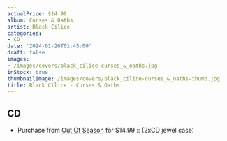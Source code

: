 ```yaml
---
actualPrice: $14.99
album: Curses & Oaths
artist: Black Cilice
categories:
- CD
date: '2024-01-26T01:45:00'
draft: false
images:
- /images/covers/black_cilice-curses_&_oaths.jpg
inStock: true
thumbnailImage: /images/covers/black_cilice-curses_&_oaths-thumb.jpg
title: Black Cilice - Curses & Oaths
---
```


## CD
* Purchase from [Out Of Season](https://www.outofseasonlabel.com/products/black-cilice-curses-oaths-2xcd-jewel-case) for $14.99 :: (2xCD jewel case)
